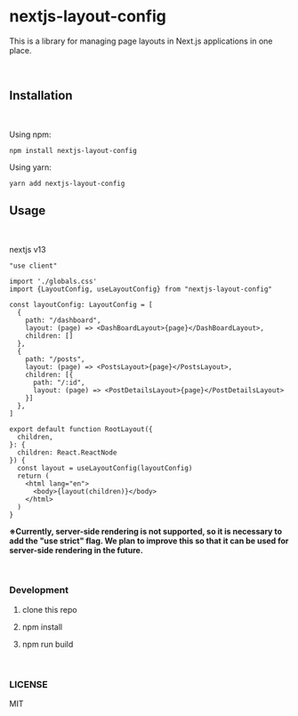 # nextjs-layout-config

This is a library for managing page layouts in Next.js applications in one place.

<br />

## Installation

<br />

Using npm:

```
npm install nextjs-layout-config
```

Using yarn:

```
yarn add nextjs-layout-config
```

## Usage

<br />

nextjs v13

```
"use client"

import './globals.css'
import {LayoutConfig, useLayoutConfig} from "nextjs-layout-config"

const layoutConfig: LayoutConfig = [
  {
    path: "/dashboard",
    layout: (page) => <DashBoardLayout>{page}</DashBoardLayout>,
    children: []
  },
  {
    path: "/posts",
    layout: (page) => <PostsLayout>{page}</PostsLayout>,
    children: [{
      path: "/:id",
      layout: (page) => <PostDetailsLayout>{page}</PostDetailsLayout>
    }]
  },
]

export default function RootLayout({
  children,
}: {
  children: React.ReactNode
}) {
  const layout = useLayoutConfig(layoutConfig)
  return (
    <html lang="en">
      <body>{layout(children)}</body>
    </html>
  )
}
```

**※Currently, server-side rendering is not supported, so it is necessary to add the "use strict" flag. We plan to improve this so that it can be used for server-side rendering in the future.**

<br />

### Development

1. clone this repo

2. npm install

3. npm run build

<br />

### LICENSE

MIT
